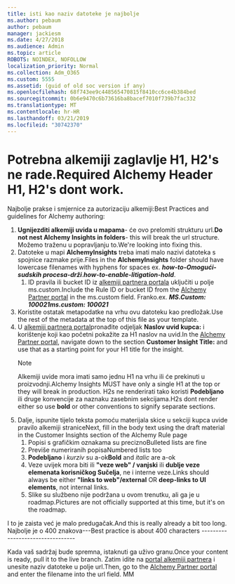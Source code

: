 ```yaml
---
title: isti kao naziv datoteke je najbolje
ms.author: pebaum
author: pebaum
manager: jackiesm
ms.date: 4/27/2018
ms.audience: Admin
ms.topic: article
ROBOTS: NOINDEX, NOFOLLOW
localization_priority: Normal
ms.collection: Adm_O365
ms.custom: 5555
ms.assetid: (guid of old soc version if any)
ms.openlocfilehash: 68f743ee9c448565470815f8410cc6ce4b384bed
ms.sourcegitcommit: 0b6e9470c6b73616ba8bacef7010f739b7fac332
ms.translationtype: MT
ms.contentlocale: hr-HR
ms.lasthandoff: 03/21/2019
ms.locfileid: "30742370"
---
```

# <a name="required-alchemy-header-h1-h2s-dont-work"></a><span data-ttu-id="7d14f-102">Potrebna alkemiji zaglavlje H1, H2's ne rade.</span><span class="sxs-lookup"><span data-stu-id="7d14f-102">Required Alchemy Header H1, H2's dont work.</span></span>
<span data-ttu-id="7d14f-103">Najbolje prakse i smjernice za autorizaciju alkemiji:</span><span class="sxs-lookup"><span data-stu-id="7d14f-103">Best Practices and guidelines for Alchemy authoring:</span></span>

1. <span data-ttu-id="7d14f-104">**Ugnijezditi alkemiji uvida u mapama**- će ovo prelomiti strukturu url.</span><span class="sxs-lookup"><span data-stu-id="7d14f-104">**Do not nest Alchemy Insights in folders**- this will break the url structure.</span></span> <span data-ttu-id="7d14f-105">Možemo traženu u popravljanju to.</span><span class="sxs-lookup"><span data-stu-id="7d14f-105">We're looking into fixing this.</span></span>
1. <span data-ttu-id="7d14f-106">Datoteke u mapi **AlchemyInsights** treba imati malo nazivi datoteka s spojnice razmake prije.</span><span class="sxs-lookup"><span data-stu-id="7d14f-106">Files in the **AlchemyInsights** folder should have lowercase filenames with hyphens for spaces ex.</span></span> <span data-ttu-id="7d14f-107">***how-to-Omogući-sudskih procesa-drži***.</span><span class="sxs-lookup"><span data-stu-id="7d14f-107">***how-to-enable-litigation-hold***.</span></span>
    1. <span data-ttu-id="7d14f-108">ID pravila ili bucket ID iz [alkemiji partnera portala](https://alchemyportal.azurewebsites.net) uključiti u polje ms.custom.</span><span class="sxs-lookup"><span data-stu-id="7d14f-108">Include the Rule ID or bucket ID from the [Alchemy Partner portal](https://alchemyportal.azurewebsites.net) in the ms.custom field.</span></span> <span data-ttu-id="7d14f-109">Franko.</span><span class="sxs-lookup"><span data-stu-id="7d14f-109">ex.</span></span> <span data-ttu-id="7d14f-110">***MS.Custom: 100021***</span><span class="sxs-lookup"><span data-stu-id="7d14f-110">***ms.custom: 100021***</span></span>
1. <span data-ttu-id="7d14f-111">Koristite ostatak metapodatke na vrhu ovu datoteku kao predložak.</span><span class="sxs-lookup"><span data-stu-id="7d14f-111">Use the rest of the metadata at the top of this file as your template.</span></span>
1. <span data-ttu-id="7d14f-112">U [alkemiji partnera portal](https://alchemyportal.azurewebsites.net)pronađite odjeljak **Naslov uvid kupca:** i korištenje koji kao početni pokažite za H1 naslov na uvid.</span><span class="sxs-lookup"><span data-stu-id="7d14f-112">In the [Alchemy Partner portal](https://alchemyportal.azurewebsites.net), navigate down to the section **Customer Insight Title:** and use that as a starting point for your H1 title for the insight.</span></span> 
    > [!NOTE]
    > <span data-ttu-id="7d14f-113">Alkemiji uvide mora imati samo jednu H1 na vrhu ili će prekinuti u proizvodnji.</span><span class="sxs-lookup"><span data-stu-id="7d14f-113">Alchemy Insights MUST have only a single H1 at the top or they will break in production.</span></span> <span data-ttu-id="7d14f-114">H2s ne renderirati tako koristi **Podebljano** ili druge konvencije za naznaku zasebnim sekcijama.</span><span class="sxs-lookup"><span data-stu-id="7d14f-114">H2s dont render either so use **bold** or other conventions to signify separate sections.</span></span>
1. <span data-ttu-id="7d14f-115">Dalje, ispunite tijelo teksta pomoću materijala skice u sekciji kupca uvide pravilo alkemiji stranice</span><span class="sxs-lookup"><span data-stu-id="7d14f-115">Next, fill in the body text using the draft material in the Customer Insights section of the Alchemy Rule page</span></span>
    1. <span data-ttu-id="7d14f-116">Popisi s grafičkim oznakama su precizno</span><span class="sxs-lookup"><span data-stu-id="7d14f-116">Bulleted lists are fine</span></span>
    1. <span data-ttu-id="7d14f-117">Previše numeriranih popisa</span><span class="sxs-lookup"><span data-stu-id="7d14f-117">Numbered lists too</span></span>
    1. <span data-ttu-id="7d14f-118">**Podebljano** i *kurziv* su a-ok</span><span class="sxs-lookup"><span data-stu-id="7d14f-118">**Bold** and *italic* are a-ok</span></span>
    1. <span data-ttu-id="7d14f-119">Veze uvijek mora biti ili **"veze web" / vanjski** ili **dublje veze elemenata korisničkog Sučelja**, ne i interne veze.</span><span class="sxs-lookup"><span data-stu-id="7d14f-119">Links should always be either **"links to web"/external** OR **deep-links to UI elements**, not internal links.</span></span>
    1. <span data-ttu-id="7d14f-120">Slike su službeno nije podržana u ovom trenutku, ali ga je u roadmap.</span><span class="sxs-lookup"><span data-stu-id="7d14f-120">Pictures are not officially supported at this time, but it's on the roadmap.</span></span>

<span data-ttu-id="7d14f-121">I to je zaista već je malo predugačak.</span><span class="sxs-lookup"><span data-stu-id="7d14f-121">And this is really already a bit too long.</span></span> <span data-ttu-id="7d14f-122">Najbolje je o 400 znakova---</span><span class="sxs-lookup"><span data-stu-id="7d14f-122">Best practice is about 400 characters ---------------------------------</span></span>

<span data-ttu-id="7d14f-123">Kada vaš sadržaj bude spremna, istaknuti ga uživo granu.</span><span class="sxs-lookup"><span data-stu-id="7d14f-123">Once your content is ready, pull it to the live branch.</span></span> <span data-ttu-id="7d14f-124">Zatim idite na [portal alkemiji partnera](https://alchemyportal.azurewebsites.net) i unesite naziv datoteke u polje url.</span><span class="sxs-lookup"><span data-stu-id="7d14f-124">Then, go to the [Alchemy Partner portal](https://alchemyportal.azurewebsites.net) and enter the filename into the url field.</span></span> <span data-ttu-id="7d14f-125">M</span><span class="sxs-lookup"><span data-stu-id="7d14f-125">M</span></span>